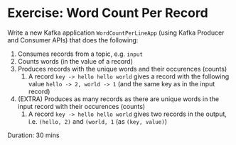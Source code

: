 # Exercise: Word Count Per Record

Write a new Kafka application `WordCountPerLineApp` (using Kafka Producer and Consumer APIs) that does the following:

1. Consumes records from a topic, e.g. `input`
2. Counts words (in the value of a record)
3. Produces records with the unique words and their occurences (counts)
    1. A record `key -> hello hello world` gives a record with the following value `hello -> 2, world -> 1` (and the same key as in the input record)
4. (EXTRA) Produces as many records as there are unique words in the input record with their occurences (counts)
    1. A record `key -> hello hello world` gives two records in the output, i.e. `(hello, 2)` and `(world, 1` (as `(key, value)`)

Duration: 30 mins
